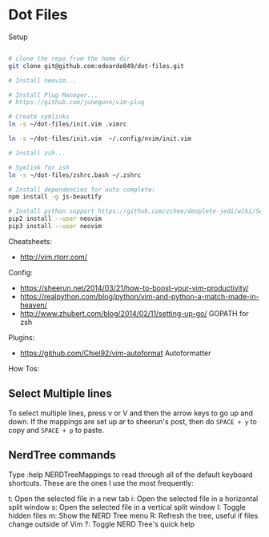 Dot Files
===

Setup

```bash

# clone the repo from the home dir
git clone git@github.com:edoardo849/dot-files.git

# Install neovim...

# Install Plug Manager...
# https://github.com/junegunn/vim-plug

# Create symlinks
ln -s ~/dot-files/init.vim .vimrc

ln -s ~/dot-files/init.vim  ~/.config/nvim/init.vim

# Install zsh...

# Symlink for zsh
ln -s ~/dot-files/zshrc.bash ~/.zshrc

# Install dependencies for auto complete:
npm install -g js-beautify

# Install python support https://github.com/zchee/deoplete-jedi/wiki/Setting-up-Python-for-Neovim
pip2 install --user neovim
pip3 install --user neovim

```


Cheatsheets:
- http://vim.rtorr.com/

Config:
- https://sheerun.net/2014/03/21/how-to-boost-your-vim-productivity/
- https://realpython.com/blog/python/vim-and-python-a-match-made-in-heaven/
- http://www.zhubert.com/blog/2014/02/11/setting-up-go/ GOPATH for zsh


Plugins:
- https://github.com/Chiel92/vim-autoformat Autoformatter


How Tos:

## Select Multiple lines
To select multiple lines, press v or V and then the arrow keys to go up and down. If the mappings are set up ar to sheerun's post, then do `SPACE + y` to copy and `SPACE + p` to paste.

## NerdTree commands
Type :help NERDTreeMappings to read through all of the default keyboard shortcuts. These are the ones I use the most frequently:

t: Open the selected file in a new tab
i: Open the selected file in a horizontal split window
s: Open the selected file in a vertical split window
I: Toggle hidden files
m: Show the NERD Tree menu
R: Refresh the tree, useful if files change outside of Vim
?: Toggle NERD Tree's quick help

